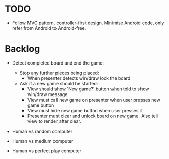 TODO
====

- Follow MVC pattern, controller-first design. Minimise Android code, only refer from Android to Android-free.

Backlog
=======

- Detect completed board and end the game:
  - Stop any further pieces being placed:
    - When presenter detects win/draw lock the board
  - Ask if a new game should be started:
    - View should show 'New game?' button when told to show win/draw message
    - View must call new game on presenter when user presses new game button
    - View must hide new game button when user presses it
    - Presenter must clear and unlock board on new game. Also tell view to render after clear.

- Human vs random computer
- Human vs medium computer
- Human vs perfect play computer

